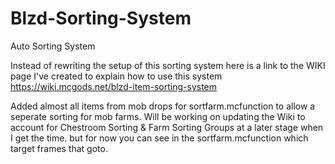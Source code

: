 # Blzd-Sorting-System
 Auto Sorting System

Instead of rewriting the setup of this sorting system here is a link to the WIKI page I've created to explain how to use this system
https://wiki.mcgods.net/blzd-item-sorting-system


Added almost all items from mob drops for sortfarm.mcfunction to allow a seperate sorting for mob farms.
Will be working on updating the Wiki to account for Chestroom Sorting & Farm Sorting Groups at a later stage when I get the time.
but for now you can see in the sortfarm.mcfunction which target frames that goto.